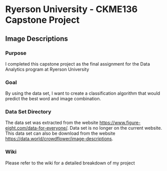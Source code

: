 # Ryerson University - CKME136 Capstone Project
## Image Descriptions

### Purpose
I completed this capstone project as the final assignment for the Data Analytics program at Ryerson University

### Goal
By using the data set, I want to create a classification algorithm that would predict the best word and image combination.

### Data Set Directory
The data set was extracted from the website https://www.figure-eight.com/data-for-everyone/. Data set is no longer on the current website. This data set can also be download from the website https://data.world/crowdflower/image-descriptions. 

### Wiki
Please refer to the wiki for a detailed breakdown of my project
